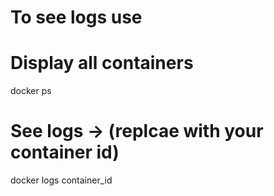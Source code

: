 # To see logs use 
# Display all containers 
docker ps
# See logs -> (replcae with your container id)
docker logs container_id
